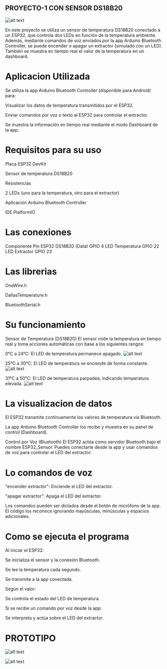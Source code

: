 ## PROYECTO-1 CON SENSOR DS18B20

![alt text](Asset/consigna.png)

En este proyecto se utiliza un sensor de temperatura DS18B20 conectado a un ESP32, que controla dos LEDs en función de la temperatura ambiente. Además, mediante comandos de voz enviados por la app Arduino Bluetooth Controller, se puede encender o apagar un extractor (simulado con un LED). También se muestra en tiempo real el valor de la temperatura en un dashboard.


# Aplicacion Utilizada

Se utiliza la app Arduino Bluetooth Controller (disponible para Android) para:

Visualizar los datos de temperatura transmitidos por el ESP32.

Enviar comandos por voz o texto al ESP32 para controlar el extractor.

Se muestra la información en tiempo real mediante el modo Dashboard de la app.


# Requisitos para su uso

Placa ESP32 DevKit

Sensor de temperatura DS18B20

Resistencias

2 LEDs (uno para la temperatura, otro para el extractor)

Aplicación Arduino Bluetooth Controller 

IDE PlatformIO 


# Las conexiones

Componente	Pin ESP32
DS18B20 (Data)	GPIO 4
LED Temperatura	GPIO 22
LED Extractor	GPIO 23


# Las librerias

OneWire.h

DallasTemperature.h

BluetoothSerial.h 


# Su funcionamiento

Sensor de Temperatura (DS18B20)
El sensor mide la temperatura en tiempo real y toma acciones automáticas con base a los siguientes rangos:

0°C a 24°C: El LED de temperatura permanece apagado.
![alt text](Asset/temp.......jpeg)

25°C a 30°C: El LED de temperatura se enciende de forma constante.
![alt text](Asset/temp......jpeg)

31°C a 50°C: El LED de temperatura parpadea, indicando temperatura elevada.
![alt text](Asset/temp..jpeg)


# La visualizacion de datos

El ESP32 transmite continuamente los valores de temperatura vía Bluetooth.

La app Arduino Bluetooth Controller los recibe y muestra en su panel de control (Dashboard).

Control por Voz (Bluetooth)
El ESP32 actúa como servidor Bluetooth bajo el nombre ESP32_Sensor. Puedes conectarte desde la app y usar comandos de voz para controlar el LED del extractor.


# Lo comandos de voz

"encender extractor": Enciende el LED del extractor.

"apagar extractor": Apaga el LED del extractor.

Los comandos pueden ser dictados desde el botón de micrófono de la app. El código los reconoce ignorando mayúsculas, minúsculas y espacios adicionales.


# Como se ejecuta el programa

Al iniciar el ESP32:

Se inicializa el sensor y la conexión Bluetooth.

Se lee la temperatura cada segundo.

Se transmite a la app conectada.

Según el valor:

Se controla el estado del LED de temperatura.

Si se recibe un comando por voz desde la app:

Se interpreta y actúa sobre el LED del extractor.


# PROTOTIPO

![alt text](<Asset/proto 1.jpeg>)

![alt text](<Asset/proto 1.jpeg>)